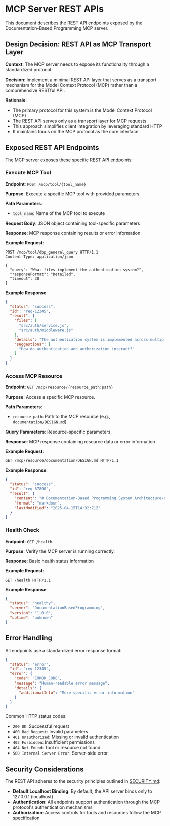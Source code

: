 # MCP Server REST APIs

This document describes the REST API endpoints exposed by the Documentation-Based Programming MCP server.

## Design Decision: REST API as MCP Transport Layer

**Context**: The MCP server needs to expose its functionality through a standardized protocol.

**Decision**: Implement a minimal REST API layer that serves as a transport mechanism for the Model Context Protocol (MCP) rather than a comprehensive RESTful API.

**Rationale**: 
- The primary protocol for this system is the Model Context Protocol (MCP)
- The REST API serves only as a transport layer for MCP requests
- This approach simplifies client integration by leveraging standard HTTP 
- It maintains focus on the MCP protocol as the core interface

## Exposed REST API Endpoints

The MCP server exposes these specific REST API endpoints:

### Execute MCP Tool

**Endpoint**: `POST /mcp/tool/{tool_name}`

**Purpose**: Execute a specific MCP tool with provided parameters.

**Path Parameters**:
- `tool_name`: Name of the MCP tool to execute

**Request Body**: JSON object containing tool-specific parameters

**Response**: MCP response containing results or error information

**Example Request**:
```http
POST /mcp/tool/dbp_general_query HTTP/1.1
Content-Type: application/json

{
  "query": "What files implement the authentication system?",
  "responseFormat": "Detailed",
  "timeout": 30
}
```

**Example Response**:
```json
{
  "status": "success",
  "id": "req-12345",
  "result": {
    "files": [
      "src/auth/service.js",
      "src/auth/middleware.js"
    ],
    "details": "The authentication system is implemented across multiple files...",
    "suggestions": [
      "How do authentication and authorization interact?"
    ]
  }
}
```

### Access MCP Resource

**Endpoint**: `GET /mcp/resource/{resource_path:path}`

**Purpose**: Access a specific MCP resource.

**Path Parameters**:
- `resource_path`: Path to the MCP resource (e.g., `documentation/DESIGN.md`)

**Query Parameters**: Resource-specific parameters

**Response**: MCP response containing resource data or error information

**Example Request**:
```http
GET /mcp/resource/documentation/DESIGN.md HTTP/1.1
```

**Example Response**:
```json
{
  "status": "success",
  "id": "req-67890",
  "result": {
    "content": "# Documentation-Based Programming System Architecture\n\nThis document describes...",
    "format": "markdown",
    "lastModified": "2025-04-15T14:32:21Z"
  }
}
```

### Health Check

**Endpoint**: `GET /health`

**Purpose**: Verify the MCP server is running correctly.

**Response**: Basic health status information

**Example Request**:
```http
GET /health HTTP/1.1
```

**Example Response**:
```json
{
  "status": "healthy",
  "server": "DocumentationBasedProgramming",
  "version": "1.0.0",
  "uptime": "unknown"
}
```

## Error Handling

All endpoints use a standardized error response format:

```json
{
  "status": "error",
  "id": "req-12345",
  "error": {
    "code": "ERROR_CODE",
    "message": "Human-readable error message",
    "details": {
      "additionalInfo": "More specific error information"
    }
  }
}
```

Common HTTP status codes:
- `200 OK`: Successful request
- `400 Bad Request`: Invalid parameters
- `401 Unauthorized`: Missing or invalid authentication
- `403 Forbidden`: Insufficient permissions
- `404 Not Found`: Tool or resource not found
- `500 Internal Server Error`: Server-side error

## Security Considerations

The REST API adheres to the security principles outlined in [SECURITY.md](SECURITY.md):

- **Default Localhost Binding**: By default, the API server binds only to 127.0.0.1 (localhost)
- **Authentication**: All endpoints support authentication through the MCP protocol's authentication mechanisms
- **Authorization**: Access controls for tools and resources follow the MCP specification
